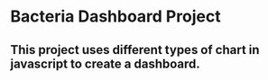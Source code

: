 # Bacteria Dashboard Project
## This project uses different types of chart in javascript to create a dashboard.
